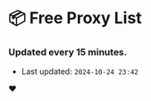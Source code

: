 # :package: Free Proxy List
### Updated every 15 minutes.

- Last updated: `2024-10-24 23:42`

:heart:
